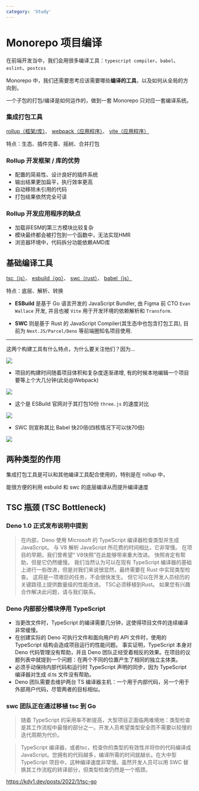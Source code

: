 ```yaml
---
category: 'Study'
---
```


# Monorepo 项目编译

在前端开发当中，我们会用很多编译工具：`typescript compiler`、`babel`、`eslint`、`postcss` 

Monorepo 中，我们还需要思考应该需要哪些**编译的工具**，以及如何从全局的方向到，

一个子包的打包/编译是如何运作的，做到一套 Monorepo 只对应一套编译系统。

### 集成打包工具

[rollup（框架/库）](https://tuimao233.gitee.io/mao-blog/ruan-jian-kai-fa/qian-duan-bi-ji/45-rollup-javascript-mo-kuai-da-bao-qi.html)、
[webpack（应用程序）](https://tuimao233.gitee.io/mao-blog/ruan-jian-kai-fa/qian-duan-bi-ji/23-webpack-quan-mian-fen-xi.html)、
[vite（应用程序）](https://tuimao233.gitee.io/mao-blog/ruan-jian-kai-fa/qian-duan-bi-ji/41-vite-shi-yong-yu-yuan-li-fen-xi.html#vite-%E6%98%AF%E4%BB%80%E4%B9%88)

特点：生态、插件完善、摇树、合并打包

### Rollup 开发框架 / 库的优势

- 配置的简易性、设计良好的插件系统
- 输出结果更加扁平，执行效率更高
- 自动移除未引用的代码
- 打包结果依然完全可读

### Rollup 开发应用程序的缺点

- 加载非ESM的第三方模块比较复杂
- 模块最终都会被打包到一个函数中，无法实现HMR
- 浏览器环境中，代码拆分功能依赖AMD库

## 基础编译工具

[tsc（js）](https://www.typescriptlang.org/)、
[esbuild（go）](https://esbuild.github.io/)、
[swc（rust）](https://swc.rs/)、
[babel（js）](https://www.babeljs.cn/)

特点：底层、解析、转换

- **ESBuild** 是基于 Go 语言开发的 JavaScript Bundler, 由 Figma 前 CTO `Evan Wallace` 开发, 并且也被 `Vite` 用于开发环境的依赖解析和 `Transform`.

- **SWC** 则是基于 Rust 的 JavaScript Compiler(其生态中也包含打包工具), 目前为 `Next.JS/Parcel/Deno` 等前端圈知名项目使用.

***

这两个构建工具有什么特点，为什么要关注他们？因为...

![](https://pic3.zhimg.com/80/v2-ce79dc3bcba1a24516214fc42066cc82_1440w.jpg)

- 项目的构建时间随着项目体积和复杂度逐渐递增, 有的时候本地编辑一个项目要等上个大几分钟(此处@Webpack)

![](https://pic4.zhimg.com/80/v2-9a173816c43709c3bcb88e950f54306b_1440w.jpg)

- 这个是 ESBuild 官网对于其打包10份 `three.js` 的速度对比

![](https://pic1.zhimg.com/80/v2-570a0a2e25af7e412db9ce5dc15c53b0_1440w.jpg)

- SWC 则宣称其比 Babel 快20倍(四核情况下可以快70倍)

![](https://pic3.zhimg.com/80/v2-4a049b1b7bfa6cff5e0b69c66f13983a_1440w.png)

## 两种类型的作用

集成打包工具是可以和其他编译工具配合使用的，特别是在 rollup 中，

能很方便的利用 esbuild 和 swc 的底层编译从而提升编译速度

## TSC 瓶颈 (TSC Bottleneck)

### Deno 1.0 正式发布说明中提到

> 在内部，Deno 使用 Microsoft 的 TypeScript 编译器检查类型并生成 JavaScript。 与 V8 解析 JavaScript 所花费的时间相比，它非常慢。 在项目的早期，我们曾希望“ V8快照”在此能够带来重大改进。 快照肯定有帮助，但是它仍然缓慢。 我们当然认为可以在现有 TypeScript 编译器的基础上进行一些改进，但是对我们来说很显然，最终需要在 Rust 中实现类型检查。 这将是一项艰巨的任务，不会很快发生。 但它可以在开发人员经历的关键路径上提供数量级的性能改进。 TSC必须移植到Rust。 如果您有兴趣合作解决此问题，请与我们联系。

### Deno 内部部分模块停用 TypeScript

- 当更改文件时，TypeScript 的编译需要几分钟，这使得项目文件的连续编译非常缓慢。
- 在创建实际的 Deno 可执行文件和面向用户的 API 文件时，使用的 TypeScript 结构会造成项目运行的性能问题。
事实证明，TypeScript 本身对 Deno 代码管理没有帮助，并且 Deno 团队正经受着相反的效果。在项目的议题列表中就提到一个问题：在两个不同的位置产生了相同的独立主体类。
- 必须手动保持内部代码和运行时 TypeScript 声明的同步，因为 TypeScript 编译器对生成 d.ts 文件没有帮助。
- Deno 团队需要去维护两台 TS 编译器主机：一个用于内部代码，另一个用于外部用户代码，尽管两者的目标相似。

### swc 团队正在通过移植 tsc 到 Go

> 随着 TypeScript 的采用率不断提高，大型项目正面临两难境地：类型检查是其工作流程中最慢的部分之一。开发人员希望类型安全而不需要以较慢的迭代周期为代价。

> TypeScript 编译器，或者tsc，检查你的类型的有效性并将你的代码编译成 JavaScript。您拥有的代码越多，编译所需的时间就越长。在大中型 TypeScript 项目中，这种编译速度非常慢。虽然开发人员可以用 SWC 替换其工作流程的转译部分，但类型检查仍然是一个瓶颈。

https://kdy1.dev/posts/2022/1/tsc-go